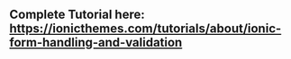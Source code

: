 ## Complete Tutorial here: https://ionicthemes.com/tutorials/about/ionic-form-handling-and-validation

